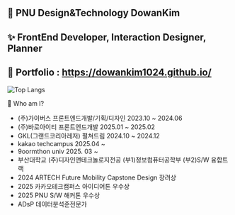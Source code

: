 ## 🔭 PNU Design&Technology DowanKim
## ✨ FrontEnd Developer, Interaction Designer, Planner
## 💬 Portfolio : https://dowankim1024.github.io/
![Top Langs](https://github-readme-stats.vercel.app/api/top-langs/?username=dowankim1024&layout=compact)

👑 Who am I?
- (주)가이버스 프론트엔드개발/기획/디자인 2023.10 ~ 2024.06
- (주)바로아이티 프론트엔드개발 2025.01 ~ 2025.02
- GKL(그랜드코리아레저) 펼쳐드림 2024.10 ~ 2024.12
- kakao techcampus 2025.04 ~
- 9oormthon univ 2025. 03 ~
- 부산대학교 (주)디자인앤테크놀로지전공 (부1)정보컴퓨터공학부 (부2)S/W 융합트랙
- 2024 ARTECH Future Mobility Capstone Design 장려상
- 2025 카카오테크캠퍼스 아이디어톤 우수상
- 2025 PNU S/W 해커톤 우수상
- ADsP 데이터분석준전문가

<!--
**dowankim1024/dowankim1024** is a ✨ _special_ ✨ repository because its `README.md` (this file) appears on your GitHub profile.

Here are some ideas to get you started:

- 🔭 I’m currently working on ...
- 🌱 I’m currently learning ...
- 👯 I’m looking to collaborate on ...
- 🤔 I’m looking for help with ...
- 💬 Ask me about ...
- 📫 How to reach me: ...
- 😄 Pronouns: ...
- ⚡ Fun fact: ...
-->
